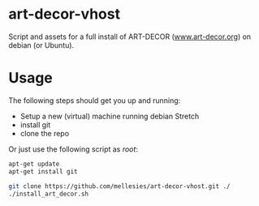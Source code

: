 # art-decor-vhost
Script and assets for a full install of ART-DECOR (www.art-decor.org) on debian (or Ubuntu).

# Usage
The following steps should get you up and running:
* Setup a new (virtual) machine running debian Stretch
* install git 
* clone the repo

Or just use the following script as *root*:
```bash
apt-get update
apt-get install git

git clone https://github.com/mellesies/art-decor-vhost.git ./
./install_art_decor.sh

```
